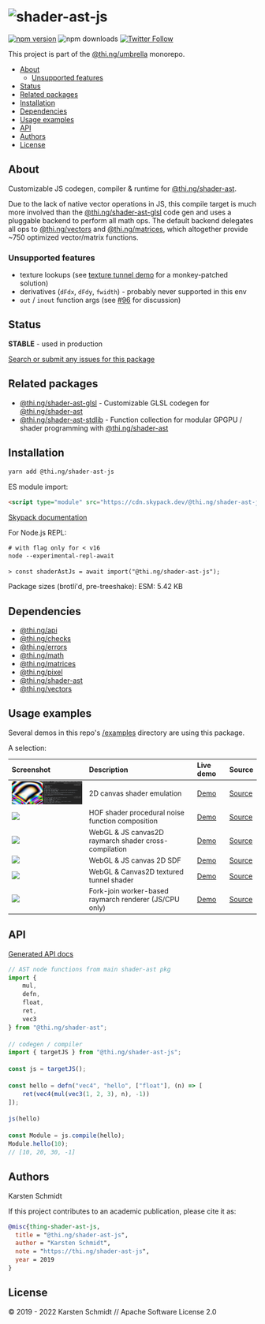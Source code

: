 <!-- This file is generated - DO NOT EDIT! -->

# ![shader-ast-js](https://media.thi.ng/umbrella/banners-20220914/thing-shader-ast-js.svg?6e5a768b)

[![npm version](https://img.shields.io/npm/v/@thi.ng/shader-ast-js.svg)](https://www.npmjs.com/package/@thi.ng/shader-ast-js)
![npm downloads](https://img.shields.io/npm/dm/@thi.ng/shader-ast-js.svg)
[![Twitter Follow](https://img.shields.io/twitter/follow/thing_umbrella.svg?style=flat-square&label=twitter)](https://twitter.com/thing_umbrella)

This project is part of the
[@thi.ng/umbrella](https://github.com/thi-ng/umbrella/) monorepo.

- [About](#about)
  - [Unsupported features](#unsupported-features)
- [Status](#status)
- [Related packages](#related-packages)
- [Installation](#installation)
- [Dependencies](#dependencies)
- [Usage examples](#usage-examples)
- [API](#api)
- [Authors](#authors)
- [License](#license)

## About

Customizable JS codegen, compiler & runtime for [@thi.ng/shader-ast](https://github.com/thi-ng/umbrella/tree/develop/packages/shader-ast).

Due to the lack of native vector operations in JS, this compile target
is much more involved than the
[@thi.ng/shader-ast-glsl](https://github.com/thi-ng/umbrella/tree/develop/packages/shader-ast-glsl)
code gen and uses a pluggable backend to perform all math ops. The
default backend delegates all ops to
[@thi.ng/vectors](https://github.com/thi-ng/umbrella/tree/develop/packages/vectors)
and
[@thi.ng/matrices](https://github.com/thi-ng/umbrella/tree/develop/packages/matrices),
which altogether provide ~750 optimized vector/matrix functions.

### Unsupported features

- texture lookups (see [texture tunnel
  demo](https://github.com/thi-ng/umbrella/tree/develop/examples/shader-ast-tunnel)
  for a monkey-patched solution)
- derivatives (`dFdx`, `dFdy`, `fwidth`) - probably never supported in
  this env
- `out` / `inout` function args (see
  [#96](https://github.com/thi-ng/umbrella/issues/96) for discussion)

## Status

**STABLE** - used in production

[Search or submit any issues for this package](https://github.com/thi-ng/umbrella/issues?q=%5Bshader-ast-js%5D+in%3Atitle)

## Related packages

- [@thi.ng/shader-ast-glsl](https://github.com/thi-ng/umbrella/tree/develop/packages/shader-ast-glsl) - Customizable GLSL codegen for [@thi.ng/shader-ast](https://github.com/thi-ng/umbrella/tree/develop/packages/shader-ast)
- [@thi.ng/shader-ast-stdlib](https://github.com/thi-ng/umbrella/tree/develop/packages/shader-ast-stdlib) - Function collection for modular GPGPU / shader programming with [@thi.ng/shader-ast](https://github.com/thi-ng/umbrella/tree/develop/packages/shader-ast)

## Installation

```bash
yarn add @thi.ng/shader-ast-js
```

ES module import:

```html
<script type="module" src="https://cdn.skypack.dev/@thi.ng/shader-ast-js"></script>
```

[Skypack documentation](https://docs.skypack.dev/)

For Node.js REPL:

```text
# with flag only for < v16
node --experimental-repl-await

> const shaderAstJs = await import("@thi.ng/shader-ast-js");
```

Package sizes (brotli'd, pre-treeshake): ESM: 5.42 KB

## Dependencies

- [@thi.ng/api](https://github.com/thi-ng/umbrella/tree/develop/packages/api)
- [@thi.ng/checks](https://github.com/thi-ng/umbrella/tree/develop/packages/checks)
- [@thi.ng/errors](https://github.com/thi-ng/umbrella/tree/develop/packages/errors)
- [@thi.ng/math](https://github.com/thi-ng/umbrella/tree/develop/packages/math)
- [@thi.ng/matrices](https://github.com/thi-ng/umbrella/tree/develop/packages/matrices)
- [@thi.ng/pixel](https://github.com/thi-ng/umbrella/tree/develop/packages/pixel)
- [@thi.ng/shader-ast](https://github.com/thi-ng/umbrella/tree/develop/packages/shader-ast)
- [@thi.ng/vectors](https://github.com/thi-ng/umbrella/tree/develop/packages/vectors)

## Usage examples

Several demos in this repo's
[/examples](https://github.com/thi-ng/umbrella/tree/develop/examples)
directory are using this package.

A selection:

| Screenshot                                                                                                                   | Description                                            | Live demo                                                 | Source                                                                                 |
|:-----------------------------------------------------------------------------------------------------------------------------|:-------------------------------------------------------|:----------------------------------------------------------|:---------------------------------------------------------------------------------------|
| <img src="https://raw.githubusercontent.com/thi-ng/umbrella/develop/assets/shader-ast/shader-ast-01.jpg" width="240"/>       | 2D canvas shader emulation                             | [Demo](https://demo.thi.ng/umbrella/shader-ast-canvas2d/) | [Source](https://github.com/thi-ng/umbrella/tree/develop/examples/shader-ast-canvas2d) |
| <img src="https://raw.githubusercontent.com/thi-ng/umbrella/develop/assets/examples/shader-ast-noise.jpg" width="240"/>      | HOF shader procedural noise function composition       | [Demo](https://demo.thi.ng/umbrella/shader-ast-noise/)    | [Source](https://github.com/thi-ng/umbrella/tree/develop/examples/shader-ast-noise)    |
| <img src="https://raw.githubusercontent.com/thi-ng/umbrella/develop/assets/shader-ast/shader-ast-raymarch.jpg" width="240"/> | WebGL & JS canvas2D raymarch shader cross-compilation  | [Demo](https://demo.thi.ng/umbrella/shader-ast-raymarch/) | [Source](https://github.com/thi-ng/umbrella/tree/develop/examples/shader-ast-raymarch) |
| <img src="https://raw.githubusercontent.com/thi-ng/umbrella/develop/assets/examples/shader-ast-sdf2d.jpg" width="240"/>      | WebGL & JS canvas 2D SDF                               | [Demo](https://demo.thi.ng/umbrella/shader-ast-sdf2d/)    | [Source](https://github.com/thi-ng/umbrella/tree/develop/examples/shader-ast-sdf2d)    |
| <img src="https://raw.githubusercontent.com/thi-ng/umbrella/develop/assets/examples/shader-ast-tunnel.jpg" width="240"/>     | WebGL & Canvas2D textured tunnel shader                | [Demo](https://demo.thi.ng/umbrella/shader-ast-tunnel/)   | [Source](https://github.com/thi-ng/umbrella/tree/develop/examples/shader-ast-tunnel)   |
| <img src="https://raw.githubusercontent.com/thi-ng/umbrella/develop/assets/examples/shader-ast-workers.jpg" width="240"/>    | Fork-join worker-based raymarch renderer (JS/CPU only) | [Demo](https://demo.thi.ng/umbrella/shader-ast-workers/)  | [Source](https://github.com/thi-ng/umbrella/tree/develop/examples/shader-ast-workers)  |

## API

[Generated API docs](https://docs.thi.ng/umbrella/shader-ast-js/)

```ts
// AST node functions from main shader-ast pkg
import {
    mul,
    defn,
    float,
    ret,
    vec3
} from "@thi.ng/shader-ast";

// codegen / compiler
import { targetJS } from "@thi.ng/shader-ast-js";

const js = targetJS();

const hello = defn("vec4", "hello", ["float"], (n) => [
    ret(vec4(mul(vec3(1, 2, 3), n), -1))
]);

js(hello)

const Module = js.compile(hello);
Module.hello(10);
// [10, 20, 30, -1]
```

## Authors

Karsten Schmidt

If this project contributes to an academic publication, please cite it as:

```bibtex
@misc{thing-shader-ast-js,
  title = "@thi.ng/shader-ast-js",
  author = "Karsten Schmidt",
  note = "https://thi.ng/shader-ast-js",
  year = 2019
}
```

## License

&copy; 2019 - 2022 Karsten Schmidt // Apache Software License 2.0
